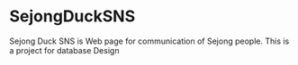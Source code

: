 # SejongDuckSNS
Sejong Duck SNS is Web page for communication of Sejong people. 
This is a project for database Design
